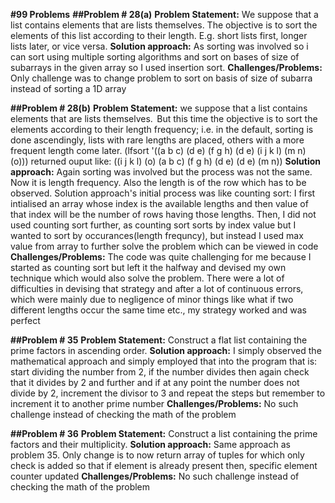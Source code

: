 **#99 Problems**
**##Problem # 28(a)**
**Problem Statement:** We suppose that a list contains elements that are lists themselves. The objective is to sort the elements of this list according to their length. E.g. short lists first, longer lists later, or vice versa. 
**Solution approach:** As sorting was involved so i can sort using multiple sorting algorithms and sort on bases of size of subarrays in the given array so I used insertion sort. 
**Challenges/Problems:** Only challenge was to change problem to sort on basis of size of subarra instead of sorting a 1D array

**##Problem # 28(b)**
**Problem Statement:** we suppose that a list contains elements that are lists themselves.  But this time the objective is to sort the elements according to their length frequency; i.e. in the default, sorting is done ascendingly, lists with rare lengths are placed, others with a more frequent length come later.
(lfsort '((a b c) (d e) (f g h) (d e) (i j k l) (m n) (o)))
returned ouput like: ((i j k l) (o) (a b c) (f g h) (d e) (d e) (m n))
**Solution approach:** Again sorting was involved but the process was not the same. Now it is length frequency. Also the length is of the row which has to be observed. Solution approach's initial process was like counting sort: I first intialised an array whose index is the available lengths and then value of that index will be the number of rows having those lengths. Then, I did not used counting sort further, as counting sort sorts by index value but I wanted to sort by occurances(length frequncy),    but instead I used max value from array to further solve the problem which can be viewed in code
**Challenges/Problems:** The code was quite challenging for me because I started as counting sort but left it the halfway and devised my own technique which would also solve the problem. There were a lot of difficulties in devising that strategy and after a lot of continuous errors, which were mainly due to negligence of minor things like what if two different lengths occur the same time etc., my strategy worked and was perfect


**##Problem # 35**
**Problem Statement:** Construct a flat list containing the prime factors in ascending order. 
**Solution approach:** I simply observed the mathematical approach and simply employed that into the program that is: start dividing the number from 2, if the number divides then again check that it divides by 2 and further and if at any point the number does not divide by 2, increment the divisor to 3 and repeat the steps but remember to increment it to another prime number 
**Challenges/Problems:** No such challenge instead of checking the math of the problem

**##Problem # 36**
**Problem Statement:** Construct a list containing the prime factors and their multiplicity.
**Solution approach:** Same approach as problem 35. Only change is to now return array of tuples for which only check is added so that if element is already present then, specific element counter updated
**Challenges/Problems:** No such challenge instead of checking the math of the problem
